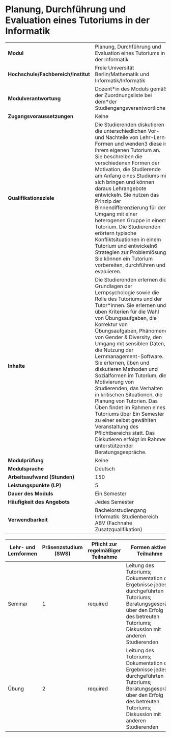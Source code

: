 # Planung, Durchführung und Evaluation eines Tutoriums in der Informatik

| | |
|-|-|
|**Modul**                           | Planung, Durchführung und Evaluation eines Tutoriums in der Informatik |
|**Hochschule/Fachbereich/Institut** | Freie Universität Berlin/Mathematik und Informatik/Informatik |
|**Modulverantwortung**              | Dozent\*in des Moduls gemäß der Zuordnungsliste bei dem\*der Studiengangsverantwortlichen |
|**Zugangsvoraussetzungen**          | Keine |
|**Qualifikationsziele**             | Die Studierenden diskutieren die unterschiedlichen Vor- und Nachteile von Lehr-Lern-Formen und wenden3 diese in ihrem eigenen Tutorium an. Sie beschreiben die verschiedenen Formen der Motivation, die Studierende am Anfang eines Studiums mit sich bringen und können daraus Lehrangebote entwickeln. Sie nutzen das Prinzip der Binnendifferenzierung für den Umgang mit einer heterogenen Gruppe in einem Tutorium. Die Studierenden erörtern typische Konfliktsituationen in einem Tutorium und entwickeln6 Strategien zur Problemlösung. Sie können ein Tutorium vorbereiten, durchführen und evaluieren. |
|**Inhalte**                         | Die Studierenden erlernen die Grundlagen der Lernpsychologie sowie die Rolle des Tutoriums und der Tutor\*innen. Sie erlernen und üben Kriterien für die Wahl von Übungsaufgaben, die Korrektur von Übungsaufgaben, Phänomene von Gender & Diversity, den Umgang mit sensiblen Daten, die Nutzung der Lernmanagement-Software. Sie erlernen, üben und diskutieren Methoden und Sozialformen im Tutorium, die Motivierung von Studierenden, das Verhalten in kritischen Situationen, die Planung von Tutorien. Das Üben findet im Rahmen eines Tutoriums über Ein Semester zu einer selbst gewählten Veranstaltung des Pflichtbereichs statt. Das Diskutieren erfolgt im Rahmen unterstützender Beratungsgespräche. |
|**Modulprüfung**                    | Keine |
|**Modulsprache**                    | Deutsch |
|**Arbeitsaufwand (Stunden)**        | 150|
|**Leistungspunkte (LP)**            | 5 |
|**Dauer des Moduls**                | Ein Semester |
|**Häufigkeit des Angebots**         | Jedes Semester |
|**Verwendbarkeit**                  | Bachelorstudiengang Informatik: Studienbereich ABV (Fachnahe Zusatzqualifikation) |

| Lehr- und Lernformen | Präsenzstudium <br> (SWS) | Pflicht zur regelmäßiger Teilnahme | Formen aktiver Teilnahme |
| ---------------------|---------------------------|------------------------------------|------------------------- |
| Seminar | 1 | required | Leitung des Tutoriums; Dokumentation der Ergebnisse jedes durchgeführten Tutoriums; Beratungsgespräch über den Erfolg des betreuten Tutoriums; Diskussion mit anderen Studierenden |
| Übung | 2 | required | Leitung des Tutoriums; Dokumentation der Ergebnisse jedes durchgeführten Tutoriums; Beratungsgespräch über den Erfolg des betreuten Tutoriums; Diskussion mit anderen Studierenden |
